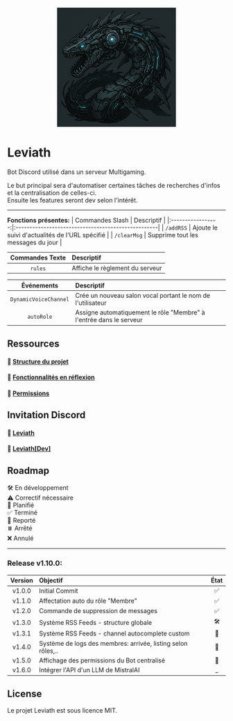 <p align="center">
  <img src="../img/github_logo.png">
</p>

# Leviath
Bot Discord utilisé dans un serveur Multigaming.

Le but principal sera d'automatiser certaines tâches de recherches d'infos et la centralisation de celles-ci.</br>
Ensuite les features seront dev selon l'intérêt.

---

__Fonctions présentes:__
| Commandes Slash   | Descriptif                                         |
|:-----------------:|:---------------------------------------------------|
| `/addRSS`         | Ajoute le suivi d'actualités de l'URL spécifié     |
| `/clearMsg`       | Supprime tout les messages du jour                 |

| Commandes Texte | Descriptif                                                    |
|:---------------:|:--------------------------------------------------------------|
| `rules`         | Affiche le règlement du serveur                               |

| Événements               | Descriptif                                                           |
|:------------------------:|:---------------------------------------------------------------------|
|`DynamicVoiceChannel`     | Crée un nouveau salon vocal portant le nom de l'utilisateur          |
|`autoRole`                | Assigne automatiquement le rôle "Membre" à l'entrée dans le serveur  |

## Ressources

#### 📂 __[Structure du projet](./ProjectStructure.md)__

#### 🔧 __[Fonctionnalités en réflexion](./Features.md)__

#### 🔐 __[Permissions](./BotConfig.md)__

## Invitation Discord
#### 🤖 __[Leviath](https://discord.com/oauth2/authorize?client_id=1356445603583758357&permissions=582047826996343&integration_type=0&scope=bot)__
#### 🤖 __[Leviath[Dev]](https://discord.com/oauth2/authorize?client_id=1356448589248856085&permissions=582047826996343&integration_type=0&scope=bot)__

## Roadmap
🛠️ En développement</br>
⚠️ Correctif nécessaire</br>
📝 Planifié</br>
✅ Terminé</br>
🔄 Reporté</br>
⏸️ Arrêté</br>
❌ Annulé</br>

---

### Release v1.10.0:
| Version  | Objectif                                                         | État |
|:--------:|:-----------------------------------------------------------------|:----:|
| v1.0.0   | Initial Commit                                                   | ✅ |
| v1.1.0   | Affectation auto du rôle "Membre"                                | ✅ |
| v1.2.0   | Commande de suppression de messages                              | ✅ |
| v1.3.0   | Système RSS Feeds - structure globale                            | 🛠️ |
| v1.3.1   | Système RSS Feeds - channel autocomplete custom                  | 📝 |
| v1.4.0   | Système de logs des membres: arrivée, listing selon rôles,..     | 📝 |
| v1.5.0   | Affichage des permissions du Bot centralisé                      | 📝 |
| v1.6.0   | Intégrer l'API d'un LLM de MistralAI                             | _ |


## License
Le projet Leviath est sous licence MIT.